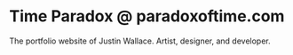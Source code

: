 # Time Paradox @ paradoxoftime.com #
  
The portfolio website of Justin Wallace. Artist, designer, and developer.
